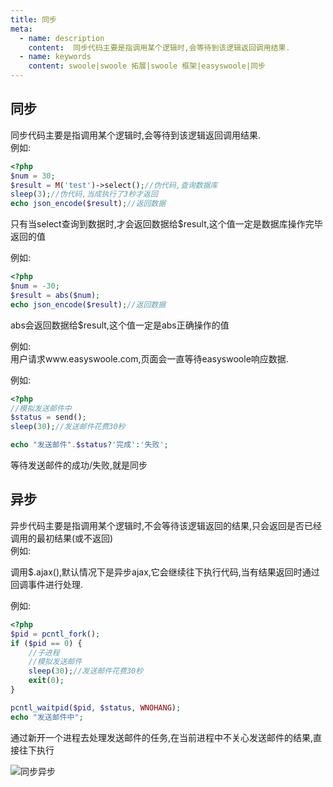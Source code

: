 ```yaml
---
title: 同步
meta:
  - name: description
    content:  同步代码主要是指调用某个逻辑时,会等待到该逻辑返回调用结果.
  - name: keywords
    content: swoole|swoole 拓展|swoole 框架|easyswoole|同步
---
```

## 同步
同步代码主要是指调用某个逻辑时,会等待到该逻辑返回调用结果.  
例如:
```php
<?php
$num = 30;
$result = M('test')->select();//伪代码,查询数据库
sleep(3);//伪代码,当成执行了3秒才返回
echo json_encode($result);//返回数据
```
只有当select查询到数据时,才会返回数据给$result,这个值一定是数据库操作完毕返回的值

例如:
```php
<?php
$num = -30;
$result = abs($num);
echo json_encode($result);//返回数据

```
abs会返回数据给$result,这个值一定是abs正确操作的值

例如:  
用户请求www.easyswoole.com,页面会一直等待easyswoole响应数据.

例如:
```php
<?php
//模拟发送邮件中
$status = send();
sleep(30);//发送邮件花费30秒

echo "发送邮件".$status?'完成':'失败';
```
等待发送邮件的成功/失败,就是同步

## 异步
异步代码主要是指调用某个逻辑时,不会等待该逻辑返回的结果,只会返回是否已经调用的最初结果(或不返回)  
例如:

调用$.ajax(),默认情况下是异步ajax,它会继续往下执行代码,当有结果返回时通过回调事件进行处理.

例如:
```php
<?php
$pid = pcntl_fork();
if ($pid == 0) {
    //子进程
    //模拟发送邮件
    sleep(30);//发送邮件花费30秒
    exit(0);
}

pcntl_waitpid($pid, $status, WNOHANG);
echo "发送邮件中";
```
通过新开一个进程去处理发送邮件的任务,在当前进程中不关心发送邮件的结果,直接往下执行

![同步异步](/Images/Passage/NoobCourse/Async.png)

